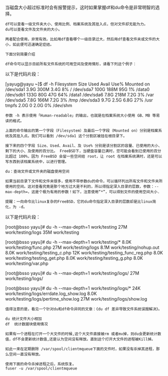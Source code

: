 当磁盘大小超过标准时会有报警提示，这时如果掌握df和du命令是非常明智的选择。

    df可以查看一级文件夹大小、使用比例、档案系统及其挂入点，但对文件却无能为力。
    du可以查看文件及文件夹的大小。

    两者配合使用，非常有效。比如用df查看哪个一级目录过大，然后用df查看文件夹或文件的大小，如此便可迅速确定症结。

    下面分别简要介绍

    df命令可以显示目前所有文件系统的可用空间及使用情形，请看下列这个例子：

 

以下是代码片段：

[yayug@yayu ~]$ df -h
Filesystem            Size  Used Avail Use% Mounted on
/dev/sda1             3.9G  300M  3.4G   8% /
/dev/sda7             100G  188M   95G   1% /data0
/dev/sdb1             133G   80G   47G  64% /data1
/dev/sda6             7.8G  218M  7.2G   3% /var
/dev/sda5             7.8G  166M  7.2G   3% /tmp
/dev/sda3             9.7G  2.5G  6.8G  27% /usr
tmpfs                 2.0G     0  2.0G   0% /dev/shm

 

    参数 -h 表示使用「Human-readable」的输出，也就是在档案系统大小使用 GB、MB 等易读的格式。

    上面的命令输出的第一个字段（Filesystem）及最后一个字段（Mounted on）分别是档案系统及其挂入点。我们可以看到 /dev/sda1 这个分割区被挂在根目录下。

    接下来的四个字段 Size、Used、Avail、及 Use% 分别是该分割区的容量、已使用的大小、剩下的大小、及使用的百分比。 FreeBSD下，当硬盘容量已满时，您可能会看到已使用的百分比超过 100%，因为 FreeBSD 会留一些空间给 root，让 root 在档案系统满时，还是可以写东西到该档案系统中，以进行管理。

    du：查询文件或文件夹的磁盘使用空间

    如果当前目录下文件和文件夹很多，使用不带参数du的命令，可以循环列出所有文件和文件夹所使用的空间。这对查看究竟是那个地方过大是不利的，所以得指定深入目录的层数，参数：--max-depth=，这是个极为有用的参数！如下，注意使用“*”，可以得到文件的使用空间大小.

    提醒：一向命令比linux复杂的FreeBSD，它的du命令指定深入目录的层数却是比linux简化，为 -d。

 

以下是代码片段：

[root@bsso yayu]# du -h --max-depth=1 work/testing
27M     work/testing/logs
35M     work/testing

[root@bsso yayu]# du -h --max-depth=1 work/testing/*
8.0K    work/testing/func.php
27M     work/testing/logs
8.1M    work/testing/nohup.out
8.0K    work/testing/testing_c.php
12K     work/testing/testing_func_reg.php
8.0K    work/testing/testing_get.php
8.0K    work/testing/testing_g.php
8.0K    work/testing/var.php

[root@bsso yayu]# du -h --max-depth=1 work/testing/logs/
27M     work/testing/logs/

[root@bsso yayu]# du -h --max-depth=1 work/testing/logs/*
24K     work/testing/logs/errdate.log_show.log
8.0K    work/testing/logs/pertime_show.log
27M     work/testing/logs/show.log

 

    值得注意的是，看见一个针对du和df命令异同的文章：《du df 差异导致文件系统误报解决》。

    du 统计文件大小相加 
    df  统计数据块使用情况

    如果有一个进程在打开一个大文件的时候,这个大文件直接被rm 或者mv掉，则du会更新统计数值，df不会更新统计数值,还是认为空间没有释放。直到这个打开大文件的进程被Kill掉。

    如此一来在定期删除 /var/spool/clientmqueue下面的文件时，如果没有杀掉其进程，那么空间一直没有释放。

    使用下面的命令杀掉进程之后，系统恢复。
    fuser -u /var/spool/clientmqueue
